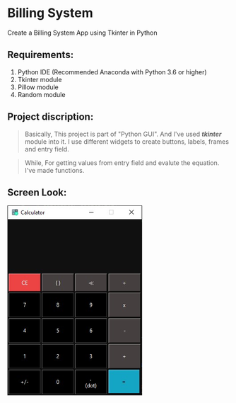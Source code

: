 # **Billing System**
Create a Billing System App using Tkinter in Python


## Requirements:
1. Python IDE (Recommended Anaconda with Python 3.6 or higher)
2. Tkinter module
3. Pillow module
4. Random module

## Project discription:
> Basically, This project is part of "Python GUI". And I've used **_tkinter_** module into it.
I use different widgets to create buttons, labels, frames and entry field.

> While, For getting values from entry field and evalute the equation. I've made functions.

## Screen Look:

![Calculator Look](https://github.com/jaykothari-github/Calculator/blob/main/Calculator_look.jpg?raw=true)
